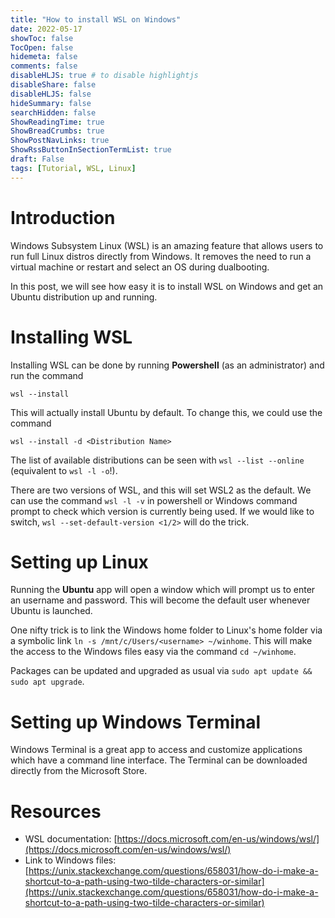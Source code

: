 ```yaml
---
title: "How to install WSL on Windows"
date: 2022-05-17
showToc: false
TocOpen: false
hidemeta: false
comments: false
disableHLJS: true # to disable highlightjs
disableShare: false
disableHLJS: false
hideSummary: false
searchHidden: false
ShowReadingTime: true
ShowBreadCrumbs: true
ShowPostNavLinks: true
ShowRssButtonInSectionTermList: true
draft: False
tags: [Tutorial, WSL, Linux]
---
```


# Introduction

Windows Subsystem Linux (WSL) is an amazing feature that allows users to run full Linux distros directly from Windows. It removes the need to run a virtual machine or restart and select an OS during dualbooting. 

In this post, we will see how easy it is to install WSL on Windows and get an Ubuntu distribution up and running.

# Installing WSL

Installing WSL can be done by running __Powershell__ (as an administrator) and run the command 
```
wsl --install
```

This will actually install Ubuntu by default. To change this, we could use the command 
```
wsl --install -d <Distribution Name>
```

The list of available distributions can be seen with `wsl --list --online` (equivalent to `wsl -l -o`!). 

There are two versions of WSL, and this will set WSL2 as the default. We can use the command `wsl -l -v` in powershell or Windows command prompt to check which version is currently being used. If we would like to switch, `wsl --set-default-version <1/2>` will do the trick.

# Setting up Linux

Running the __Ubuntu__ app will open a window which will prompt us to enter an username and password. This will become the default user whenever Ubuntu is launched.

One nifty trick is to link the Windows home folder to Linux's home folder via a symbolic link `ln -s /mnt/c/Users/<username> ~/winhome`. This will make the access to the Windows files easy via the command `cd ~/winhome`.

Packages can be updated and upgraded as usual via `sudo apt update && sudo apt upgrade`.

# Setting up Windows Terminal

Windows Terminal is a great app to access and customize applications which have a command line interface. The Terminal can be downloaded directly from the Microsoft Store. 

# Resources

- WSL documentation: [https://docs.microsoft.com/en-us/windows/wsl/](https://docs.microsoft.com/en-us/windows/wsl/)
- Link to Windows files: [https://unix.stackexchange.com/questions/658031/how-do-i-make-a-shortcut-to-a-path-using-two-tilde-characters-or-similar](https://unix.stackexchange.com/questions/658031/how-do-i-make-a-shortcut-to-a-path-using-two-tilde-characters-or-similar)

